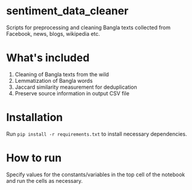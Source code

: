 # sentiment_data_cleaner
Scripts for preprocessing and cleaning Bangla texts collected from Facebook, news, blogs, wikipedia etc.

# What's included 
1. Cleaning of Bangla texts from the wild
2. Lemmatization of Bangla words
3. Jaccard similarity measurement for deduplication
4. Preserve source information in output CSV file

# Installation
Run `pip install -r requirements.txt` to install necessary dependencies.

# How to run
Specify values for the constants/variables in the top cell of the notebook and run the cells as necessary. 